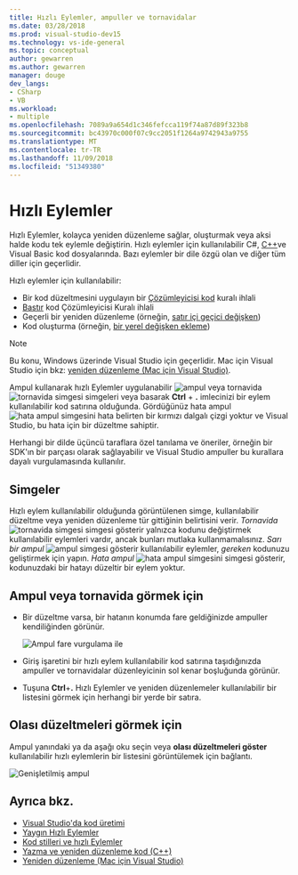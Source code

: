 ```yaml
---
title: Hızlı Eylemler, ampuller ve tornavidalar
ms.date: 03/28/2018
ms.prod: visual-studio-dev15
ms.technology: vs-ide-general
ms.topic: conceptual
author: gewarren
ms.author: gewarren
manager: douge
dev_langs:
- CSharp
- VB
ms.workload:
- multiple
ms.openlocfilehash: 7089a9a654d1c346fefcca119f74a87d89f323b8
ms.sourcegitcommit: bc43970c000f07c9cc2051f1264a9742943a9755
ms.translationtype: MT
ms.contentlocale: tr-TR
ms.lasthandoff: 11/09/2018
ms.locfileid: "51349380"
---
```

# <a name="quick-actions"></a>Hızlı Eylemler

Hızlı Eylemler, kolayca yeniden düzenleme sağlar, oluşturmak veya aksi halde kodu tek eylemle değiştirin. Hızlı eylemler için kullanılabilir C#, [C++](/cpp/ide/writing-and-refactoring-code-cpp)ve Visual Basic kod dosyalarında. Bazı eylemler bir dile özgü olan ve diğer tüm diller için geçerlidir.

Hızlı eylemler için kullanılabilir:

- Bir kod düzeltmesini uygulayın bir [Çözümleyicisi kod](../code-quality/roslyn-analyzers-overview.md) kuralı ihlali
- [Bastır](../code-quality/use-roslyn-analyzers.md) kod Çözümleyicisi Kuralı ihlali
- Geçerli bir yeniden düzenleme (örneğin, [satır içi geçici değişken](../ide/reference/inline-temporary-variable.md))
- Kod oluşturma (örneğin, [bir yerel değişken ekleme](../ide/reference/introduce-local-variable.md))

> [!NOTE]
> Bu konu, Windows üzerinde Visual Studio için geçerlidir. Mac için Visual Studio için bkz: [yeniden düzenleme (Mac için Visual Studio)](/visualstudio/mac/refactoring).

Ampul kullanarak hızlı Eylemler uygulanabilir ![ampul](media/light-bulb-icon.png) veya tornavida ![tornavida simgesi](media/screwdriver-icon.png) simgeleri veya basarak **Ctrl** + **.** imlecinizi bir eylem kullanılabilir kod satırına olduğunda. Gördüğünüz hata ampul ![hata ampul simgesini](media/error-light-bulb-icon.png) hata belirten bir kırmızı dalgalı çizgi yoktur ve Visual Studio, bu hata için bir düzeltme sahiptir.

Herhangi bir dilde üçüncü taraflara özel tanılama ve öneriler, örneğin bir SDK'ın bir parçası olarak sağlayabilir ve Visual Studio ampuller bu kurallara dayalı vurgulamasında kullanılır.

## <a name="icons"></a>Simgeler

Hızlı eylem kullanılabilir olduğunda görüntülenen simge, kullanılabilir düzeltme veya yeniden düzenleme tür gittiğinin belirtisini verir. *Tornavida* ![tornavida simgesi](media/screwdriver-icon.png) simgesi gösterir yalnızca kodunu değiştirmek kullanılabilir eylemleri vardır, ancak bunları mutlaka kullanmamalısınız. *Sarı bir ampul* ![ampul](media/light-bulb-icon.png) simgesi gösterir kullanılabilir eylemler, *gereken* kodunuzu geliştirmek için yapın. *Hata ampul* ![hata ampul simgesini](media/error-light-bulb-icon.png) simgesi gösterir, kodunuzdaki bir hatayı düzeltir bir eylem yoktur.

## <a name="to-see-a-light-bulb-or-screwdriver"></a>Ampul veya tornavida görmek için

- Bir düzeltme varsa, bir hatanın konumda fare geldiğinizde ampuller kendiliğinden görünür.

   ![Ampul fare vurgulama ile](../ide/media/vs2015_lightbulb_hover.png)

- Giriş işaretini bir hızlı eylem kullanılabilir kod satırına taşıdığınızda ampuller ve tornavidalar düzenleyicinin sol kenar boşluğunda görünür.

- Tuşuna **Ctrl**+**.** Hızlı Eylemler ve yeniden düzenlemeler kullanılabilir bir listesini görmek için herhangi bir yerde bir satıra.

## <a name="to-see-potential-fixes"></a>Olası düzeltmeleri görmek için

Ampul yanındaki ya da aşağı oku seçin veya **olası düzeltmeleri göster** kullanılabilir hızlı eylemlerin bir listesini görüntülemek için bağlantı.

![Genişletilmiş ampul](../ide/media/vs2015_lightbulb_hover_expanded.png)

## <a name="see-also"></a>Ayrıca bkz.

- [Visual Studio'da kod üretimi](../ide/code-generation-in-visual-studio.md)
- [Yaygın Hızlı Eylemler](../ide/common-quick-actions.md)
- [Kod stilleri ve hızlı Eylemler](../ide/code-styles-and-quick-actions.md)
- [Yazma ve yeniden düzenleme kod (C++)](/cpp/ide/writing-and-refactoring-code-cpp)
- [Yeniden düzenleme (Mac için Visual Studio)](/visualstudio/mac/refactoring)